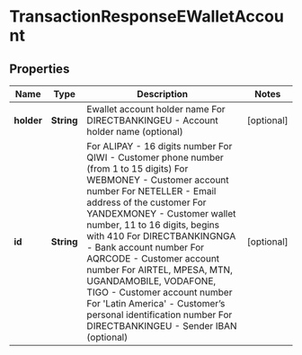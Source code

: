 
# TransactionResponseEWalletAccount

## Properties
Name | Type | Description | Notes
------------ | ------------- | ------------- | -------------
**holder** | **String** | Ewallet account holder name For DIRECTBANKINGEU - Account holder name (optional) |  [optional]
**id** | **String** | For ALIPAY - 16 digits number For QIWI - Customer phone number (from 1 to 15 digits) For WEBMONEY - Customer account number For NETELLER - Email address of the customer For YANDEXMONEY - Customer wallet number, 11 to 16 digits, begins with 410 For DIRECTBANKINGNGA - Bank account number For AQRCODE - Customer account number For AIRTEL, MPESA, MTN, UGANDAMOBILE, VODAFONE, TIGO - Customer account number For &#39;Latin America&#39; - Customer’s personal identification number For DIRECTBANKINGEU - Sender IBAN (optional) |  [optional]



